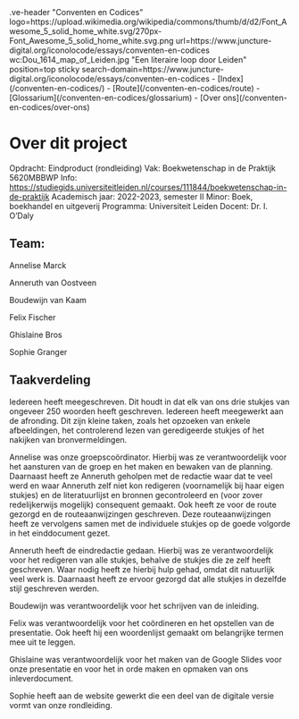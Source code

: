 <link rel="stylesheet" href="https://fonts.googleapis.com/css?family=Trirong">
<style>
    @import url('https://fonts.googleapis.com/css2?family=Cardo&family=Caudex&family=Marck+Script&display=swap');
    #juncture ve-header {font-family: 'Caudex'}
    #juncture a:link { color: darkgoldenrod; text-decoration: underline; }
    #juncture h1 {font-family: 'Caudex'}
    #juncture h2 {font-family: 'Caudex'}
    #juncture h3 {font-family: 'Caudex'}
    
</style>
.ve-header "Conventen en Codices" logo=https://upload.wikimedia.org/wikipedia/commons/thumb/d/d2/Font_Awesome_5_solid_home_white.svg/270px-Font_Awesome_5_solid_home_white.svg.png url=https://www.juncture-digital.org/iconolocode/essays/conventen-en-codices wc:Dou_1614_map_of_Leiden.jpg "Een literaire loop door Leiden" position=top sticky search-domain=https://www.juncture-digital.org/iconolocode/essays/conventen-en-codices 
    - [Index](/conventen-en-codices/)
    - [Route](/conventen-en-codices/route)
    - [Glossarium](/conventen-en-codices/glossarium)
    - [Over ons](/conventen-en-codices/over-ons)
    

# Over dit project

Opdracht: Eindproduct (rondleiding)
Vak: Boekwetenschap in de Praktijk 5620MBBWP
Info: https://studiegids.universiteitleiden.nl/courses/111844/boekwetenschap-in-de-praktijk
Academisch jaar: 2022-2023, semester II
Minor: Boek, boekhandel en uitgeverij
Programma: Universiteit Leiden
Docent: Dr. I. O’Daly


## Team:

Annelise Marck

Anneruth van Oostveen

Boudewijn van Kaam

Felix Fischer

Ghislaine Bros

Sophie Granger



## Taakverdeling

Iedereen heeft meegeschreven. Dit houdt in dat elk van ons drie stukjes van ongeveer 250 woorden heeft geschreven. Iedereen heeft meegewerkt aan de afronding. Dit zijn kleine taken, zoals het opzoeken van enkele afbeeldingen, het controlerend lezen van geredigeerde stukjes of het nakijken van bronvermeldingen.

Annelise was onze groepscoördinator. Hierbij was ze verantwoordelijk voor het aansturen van de groep en het maken en bewaken van de planning. Daarnaast heeft ze Anneruth geholpen met de redactie waar dat te veel werd en waar Anneruth zelf niet kon redigeren (voornamelijk bij haar eigen stukjes) en de literatuurlijst en bronnen gecontroleerd en (voor zover redelijkerwijs mogelijk) consequent gemaakt. Ook heeft ze voor de route gezorgd en de routeaanwijzingen geschreven. Deze routeaanwijzingen heeft ze vervolgens samen met de individuele stukjes op de goede volgorde in het einddocument gezet.

Anneruth heeft de eindredactie gedaan. Hierbij was ze verantwoordelijk voor het redigeren van alle stukjes, behalve de stukjes die ze zelf heeft geschreven. Waar nodig heeft ze hierbij hulp gehad, omdat dit natuurlijk veel werk is. Daarnaast heeft ze ervoor gezorgd dat alle stukjes in dezelfde stijl geschreven werden.

Boudewijn was verantwoordelijk voor het schrijven van de inleiding.

Felix was verantwoordelijk voor het coördineren en het opstellen van de presentatie. Ook heeft hij een woordenlijst gemaakt om belangrijke termen mee uit te leggen.

Ghislaine was verantwoordelijk voor het maken van de Google Slides voor onze presentatie en voor het in orde maken en opmaken van ons inleverdocument.

Sophie heeft aan de website gewerkt die een deel van de digitale versie vormt van onze rondleiding.


